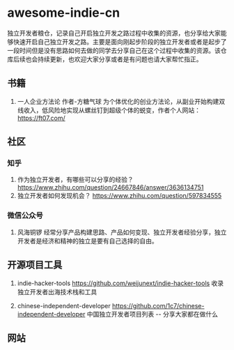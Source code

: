 # awesome-indie-cn
独立开发者粮仓，记录自己开启独立开发之路过程中收集的资源，也分享给大家能够快速开启自己独立开发之路。主要是面向刚起步阶段的独立开发者或者是起步了一段时间但是没有思路如何去做的同学去分享自己在这个过程中收集的资源。该仓库后续也会持续更新，也欢迎大家分享或者是有问题也请大家帮忙指正。

## 书籍
1. 一人企业方法论 作者-方糖气球
为个体优化的创业方法论，从副业开始构建双线收入，低风险地实现从螺丝钉到超级个体的蜕变，作者个人网站：https://ft07.com/

## 社区

### 知乎
1. 作为独立开发者，有哪些可以分享的经验？
   https://www.zhihu.com/question/24667846/answer/3636134751
2. 独立开发者如何发现机会？
   https://www.zhihu.com/question/597834555

### 微信公众号
1. 风海铜锣 经常分享产品构建思路、产品如何变现、独立开发者经验分享，独立开发者是经济和精神的独立是要有自己选择的自由。


## 开源项目工具
1. indie-hacker-tools 
   https://github.com/weijunext/indie-hacker-tools 收录独立开发者出海技术栈和工具
   
2. chinese-independent-developer 
   https://github.com/1c7/chinese-independent-developer 中国独立开发者项目列表 -- 分享大家都在做什么

## 网站




